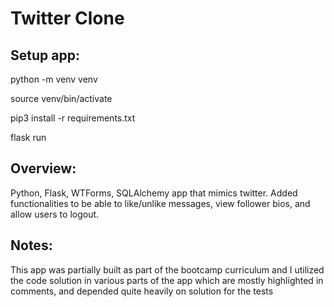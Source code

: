 # Twitter Clone

## Setup app: 
python -m venv venv

source venv/bin/activate

pip3 install -r requirements.txt

flask run

## Overview: 
Python, Flask, WTForms, SQLAlchemy app that mimics twitter. Added functionalities to be able to like/unlike messages, view follower bios, 
and allow users to logout.

## Notes:
This app was partially built as part of the bootcamp curriculum and I utilized the code solution in various parts of the app which 
are mostly highlighted in comments, and depended quite heavily on solution for the tests
